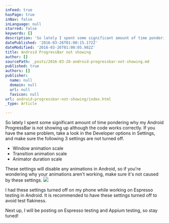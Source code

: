 ```yaml
---
inFeed: true
hasPage: true
inNav: false
inLanguage: null
starred: false
keywords: []
description: 'So lately I spent some significant amount of time pondering why my Android ProgressBar is not showing up although the code works correctly. If you have the same problem, take a look in the Developer options in Settings, and make sure the following 3 settings are not turned off.'
datePublished: '2016-03-26T01:00:15.172Z'
dateModified: '2016-03-26T01:00:05.982Z'
title: Android ProgressBar not showing
author: []
sourcePath: _posts/2016-03-26-android-progressbar-not-showing.md
published: true
authors: []
publisher:
  name: null
  domain: null
  url: null
  favicon: null
url: android-progressbar-not-showing/index.html
_type: Article

---
```

So lately I spent some significant amount of time pondering why my Android ProgressBar is not showing up although the code works correctly. If you have the same problem, take a look in the Developer options in Settings, and make sure the following 3 settings are not turned off.

* Window animation scale
* Transition animation scale
* Animator duration scale

These settings will disable any animations in Android, so if you're wondering why your animations aren't working, make sure it's not caused by these settings.
![](https://the-grid-user-content.s3-us-west-2.amazonaws.com/02d24f70-64e0-43d2-b2c1-3ade77f9b059.png)

I had these settings turned off on my phone while working on Espresso testing in Android. It is recommended to have these settings turned off to avoid test flakiness.

Next up, I will be posting on Espresso testing and Appium testing, so stay tuned!